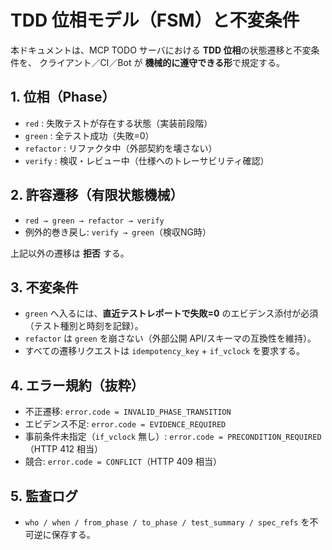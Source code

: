 # TDD 位相モデル（FSM）と不変条件

本ドキュメントは、MCP TODO サーバにおける **TDD 位相**の状態遷移と不変条件を、
クライアント／CI／Bot が **機械的に遵守できる形**で規定する。

## 1. 位相（Phase）

- `red`       : 失敗テストが存在する状態（実装前段階）
- `green`     : 全テスト成功（失敗=0）
- `refactor`  : リファクタ中（外部契約を壊さない）
- `verify`    : 検収・レビュー中（仕様へのトレーサビリティ確認）

## 2. 許容遷移（有限状態機械）

- `red → green → refactor → verify`
- 例外的巻き戻し: `verify → green`（検収NG時）

上記以外の遷移は **拒否** する。

## 3. 不変条件

- `green` へ入るには、**直近テストレポートで失敗=0** のエビデンス添付が必須（テスト種別と時刻を記録）。
- `refactor` は `green` を崩さない（外部公開 API/スキーマの互換性を維持）。
- すべての遷移リクエストは `idempotency_key` + `if_vclock` を要求する。

## 4. エラー規約（抜粋）

- 不正遷移: `error.code = INVALID_PHASE_TRANSITION`
- エビデンス不足: `error.code = EVIDENCE_REQUIRED`
- 事前条件未指定（`if_vclock` 無し）: `error.code = PRECONDITION_REQUIRED`（HTTP 412 相当）
- 競合: `error.code = CONFLICT`（HTTP 409 相当）

## 5. 監査ログ

- `who / when / from_phase / to_phase / test_summary / spec_refs` を不可逆に保存する。
